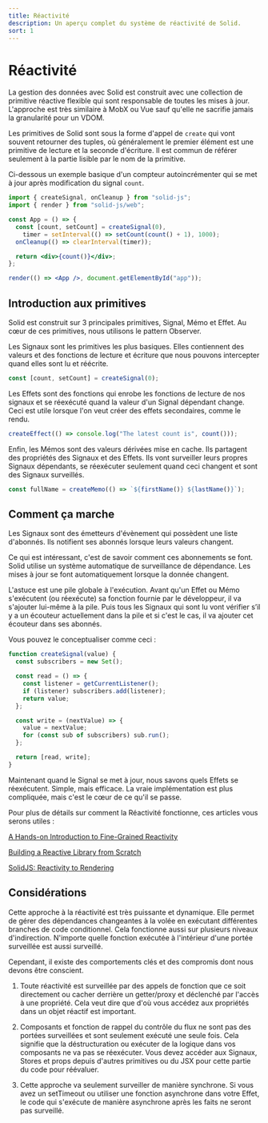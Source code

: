 ```yaml
---
title: Réactivité
description: Un aperçu complet du système de réactivité de Solid.
sort: 1
---
```


# Réactivité

La gestion des données avec Solid est construit avec une collection de primitive réactive flexible qui sont responsable de toutes les mises à jour. L'approche est très similaire à MobX ou Vue sauf qu'elle ne sacrifie jamais la granularité pour un VDOM.

Les primitives de Solid sont sous la forme d'appel de `create` qui vont souvent retourner des tuples, où généralement le premier élément est une primitive de lecture et la seconde d'écriture. Il est commun de référer seulement à la partie lisible par le nom de la primitive.

Ci-dessous un exemple basique d'un compteur autoincrémenter qui se met à jour après modification du signal `count`.

```jsx
import { createSignal, onCleanup } from "solid-js";
import { render } from "solid-js/web";

const App = () => {
  const [count, setCount] = createSignal(0),
    timer = setInterval(() => setCount(count() + 1), 1000);
  onCleanup(() => clearInterval(timer));

  return <div>{count()}</div>;
};

render(() => <App />, document.getElementById("app"));
```

## Introduction aux primitives

Solid est construit sur 3 principales primitives, Signal, Mémo et Effet. Au cœur de ces primitives, nous utilisons le pattern Observer.

Les Signaux sont les primitives les plus basiques. Elles contiennent des valeurs et des fonctions de lecture et écriture que nous pouvons intercepter quand elles sont lu et réécrite.

```js
const [count, setCount] = createSignal(0);
```

Les Effets sont des fonctions qui enrobe les fonctions de lecture de nos signaux et se réexécuté quand la valeur d'un Signal dépendant change. Ceci est utile lorsque l'on veut créer des effets secondaires, comme le rendu.

```js
createEffect(() => console.log("The latest count is", count()));
```

Enfin, les Mémos sont des valeurs dérivées mise en cache. Ils partagent des propriétés des Signaux et des Effets. Ils vont surveiller leurs propres Signaux dépendants, se réexécuter seulement quand ceci changent et sont des Signaux surveillés.

```js
const fullName = createMemo(() => `${firstName()} ${lastName()}`);
```

## Comment ça marche

Les Signaux sont des émetteurs d'évènement qui possèdent une liste d'abonnés. Ils notifient ses abonnés lorsque leurs valeurs changent.

Ce qui est intéressant, c'est de savoir comment ces abonnements se font. Solid utilise un système automatique de surveillance de dépendance. Les mises à jour se font automatiquement lorsque la donnée changent.

L'astuce est une pile globale à l'exécution. Avant qu'un Effet ou Mémo s'exécutent (ou réexécute) sa fonction fournie par le développeur, il va s'ajouter lui-même à la pile. Puis tous les Signaux qui sont lu vont vérifier s’il y a un écouteur actuellement dans la pile et si c'est le cas, il va ajouter cet écouteur dans ses abonnés.

Vous pouvez le conceptualiser comme ceci :

```js
function createSignal(value) {
  const subscribers = new Set();

  const read = () => {
    const listener = getCurrentListener();
    if (listener) subscribers.add(listener);
    return value;
  };

  const write = (nextValue) => {
    value = nextValue;
    for (const sub of subscribers) sub.run();
  };

  return [read, write];
}
```

Maintenant quand le Signal se met à jour, nous savons quels Effets se réexécutent. Simple, mais efficace. La vraie implémentation est plus compliquée, mais c'est le cœur de ce qu'il se passe.

Pour plus de détails sur comment la Réactivité fonctionne, ces articles vous serons utiles :

[A Hands-on Introduction to Fine-Grained Reactivity](https://dev.to/ryansolid/a-hands-on-introduction-to-fine-grained-reactivity-3ndf)

[Building a Reactive Library from Scratch](https://dev.to/ryansolid/building-a-reactive-library-from-scratch-1i0p)

[SolidJS: Reactivity to Rendering](https://indepth.dev/posts/1289/solidjs-reactivity-to-rendering)

## Considérations

Cette approche à la réactivité est très puissante et dynamique. Elle permet de gérer des dépendances changeantes à la volée en exécutant différentes branches de code conditionnel. Cela fonctionne aussi sur plusieurs niveaux d'indirection. N'importe quelle fonction exécutée à l'intérieur d'une portée surveillée est aussi surveillé.

Cependant, il existe des comportements clés et des compromis dont nous devons être conscient.

1. Toute réactivité est surveillée par des appels de fonction que ce soit directement ou cacher derrière un getter/proxy et déclenché par l'accès à une propriété. Cela veut dire que d'où vous accédez aux propriétés dans un objet réactif est important.

2. Composants et fonction de rappel du contrôle du flux ne sont pas des portées surveillées et sont seulement exécuté une seule fois. Cela signifie que la déstructuration ou exécuter de la logique dans vos composants ne va pas se réexécuter. Vous devez accéder aux Signaux, Stores et props depuis d'autres primitives ou du JSX pour cette partie du code pour réévaluer.

3. Cette approche va seulement surveiller de manière synchrone. Si vous avez un setTimeout ou utiliser une fonction asynchrone dans votre Effet, le code qui s'exécute de manière asynchrone après les faits ne seront pas surveillé.